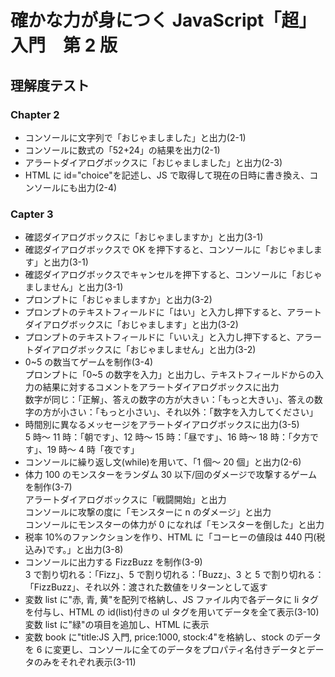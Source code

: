 # 確かな力が身につく JavaScript「超」入門　第 2 版

## 理解度テスト

### Chapter 2

- コンソールに文字列で「おじゃましました」と出力(2-1)
- コンソールに数式の「52+24」の結果を出力(2-1)
- アラートダイアログボックスに「おじゃましました」と出力(2-3)
- HTML に id="choice"を記述し、JS で取得して現在の日時に書き換え、コンソールにも出力(2-4)

### Capter 3

- 確認ダイアログボックスに「おじゃましますか」と出力(3-1)
- 確認ダイアログボックスで OK を押下すると、コンソールに「おじゃまします」と出力(3-1)
- 確認ダイアログボックスでキャンセルを押下すると、コンソールに「おじゃましません」と出力(3-1)
- プロンプトに「おじゃましますか」と出力(3-2)
- プロンプトのテキストフィールドに「はい」と入力し押下すると、アラートダイアログボックスに「おじゃまします」と出力(3-2)
- プロンプトのテキストフィールドに「いいえ」と入力し押下すると、アラートダイアログボックスに「おじゃましません」と出力(3-2)
- 0~5 の数当てゲームを制作(3-4)<br>
  プロンプトに「0~5 の数字を入力」と出力し、テキストフィールドからの入力の結果に対するコメントをアラートダイアログボックスに出力<br>
  数字が同じ：「正解」、答えの数字の方が大きい：「もっと大きい」、答えの数字の方が小さい：「もっと小さい」、それ以外：「数字を入力してください」
- 時間別に異なるメッセージをアラートダイアログボックスに出力(3-5)<br>
  5 時～ 11 時：「朝です」、12 時～ 15 時：「昼です」、16 時～ 18 時：「夕方です」、19 時～ 4 時「夜です」
- コンソールに繰り返し文(while)を用いて、「1 個～ 20 個」と出力(2-6)
- 体力 100 のモンスターをランダム 30 以下/回のダメージで攻撃するゲームを制作(3-7)<br>
  アラートダイアログボックスに「戦闘開始」と出力<br>
  コンソールに攻撃の度に「モンスターに n のダメージ」と出力<br>
  コンソールにモンスターの体力が 0 になれば「モンスターを倒した」と出力<br>
- 税率 10%のファンクションを作り、HTML に「コーヒーの値段は 440 円(税込み)です。」と出力(3-8)<br>
- コンソールに出力する FizzBuzz を制作(3-9)<br>
  3 で割り切れる：「Fizz」、5 で割り切れる：「Buzz」、3 と 5 で割り切れる：「FizzBuzz」、それ以外：渡された数値をリターンとして返す
- 変数 list に"赤, 青, 黄"を配列で格納し、JS ファイル内で各データに li タグを付与し、HTML の id(list)付きの ul タグを用いてデータを全て表示(3-10)<br>
  変数 list に"緑"の項目を追加し、HTML に表示
- 変数 book に"title:JS 入門, price:1000, stock:4"を格納し、stock のデータを 6 に変更し、コンソールに全てのデータをプロパティ名付きデータとデータのみをそれぞれ表示(3-11)<br>
